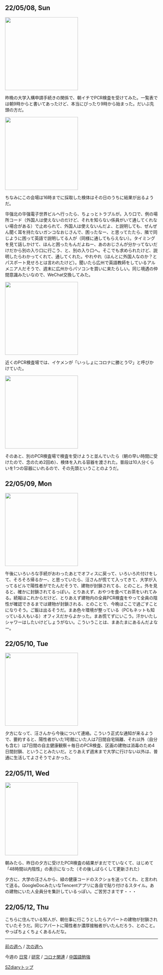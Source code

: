 ## 22/05/08, Sun

<img src="https://github.com/akita11/SZdiary/blob/main/diary/photo/2022-05-08_09.02.05.jpg" width="240px">

昨晩の大学入構申請手続きの関係で、朝イチでPCR検査を受けてみた。一覧表では朝9時からと書いてあったけど、本当にぴったり9時から始まった。だいぶ先頭の方だ。

<img src="https://github.com/akita11/SZdiary/blob/main/diary/photo/2022-05-08_08.59.24.jpg" width="240px">

ちなみにこの会場は16時までに採取した検体はその日のうちに結果が出るようだ。

华强北の华强電子世界ビルへ行ったら、ちょっとトラブルが。入り口で、例の場所コード（外国人は使えないのだけど、それを知らない係員がいて通してくれない場合がある）で止められて、外国人は使えないんだよ、と説明しても、ぜんぜん聞く耳を持たないガンコなおじさんで、困ったなー、と思ってたたら、隣で同じように困って英語で説明してる人が（同様に通してもらえない）。タイミングを見て話しかけて、ほんと困ったもんだよねー、あのおじさんが分かってないだけだから別の入り口に行こう、と、別の入り口へ。そこでも求められたけど、説明したらわかってくれて、通してくれた。やれやれ（ほんとに外国人なのか？とパスポート見せろとは言われたけど）。聞いたら広州で英語教師をしているアルメニア人だそうで、週末に広州からパソコンを買いに来たらしい。同じ境遇の仲間意識みたいなので、WeChat交換してみた。

<img src="https://github.com/akita11/SZdiary/blob/main/diary/photo/2022-05-08_16.11.01.jpg" width="240px">

近くのPCR検査場では、イケメンが「いっしょにコロナに勝とう♡」と呼びかけていた。

<img src="https://github.com/akita11/SZdiary/blob/main/diary/photo/2022-05-08_17.59.06.jpg" width="240px">

そのあと、別のPCR検査場で検査を受けようと並んでいたら（朝の早い時間に受けたので、念のため2回め）、検体を入れる容器を渡された。普段は10人分くらいを1つの容器にいれるので、その先頭ということのようだ。


## 22/05/09, Mon

<img src="https://github.com/akita11/SZdiary/blob/main/diary/photo/2022-05-09_18.05.06.jpg" width="240px">

午後にいろいろな手続がおわったあとでオフィスに戻って、いろいろ片付けをして、そろそろ帰るかー、と思っていたら、汪さんが慌てて入ってきて、大学が入ってるビルで陽性者がでたんだそうで、建物が封鎖されてる、とのこと。外を見ると、確かに封鎖されてるっぽい。とりあえず、おやつを食べてお茶をいれてみる。続報はこれからだけど、とりあえず建物内の全員PCR検査をやって全員の陰性が確認できるまでは建物が封鎖される、とのことで、今晩はここで過ごすことになりそう。ご飯は出るそうだ。まあ色々環境が整っている（PCもネットも知っている人もいる）オフィスだからよかった。まあ慌てずにいこう。汗かいたしシャワーはしたいけどしょうがない。こういうことは、まあたまにあるんだよなー。


## 22/05/10, Tue

<img src="https://github.com/akita11/SZdiary/blob/main/diary/photo/2022-05-10_17.46.00.jpg" width="240px">

夕方になって、汪さんから今後について連絡。こういう正式な通知が来るようで、要約すると、陽性者がいた1号館にいた人は7日間自宅隔離、それ以外（自分も含む）は7日間の自主健康観察＋毎日のPCR検査、区画の建物は消毒のため4日間封鎖、ということみたいだ。とりあえず週末まで大学に行けない以外は、普通に生活してよさそうでよかった。

## 22/05/11, Wed

<img src="https://github.com/akita11/SZdiary/blob/main/diary/photo/2022-05-11_08.00.39.jpg" width="240px">

朝みたら、昨日の夕方に受けたPCR検査の結果がまだでていなくて、はじめて「48時間以内陰性」の表示になった（その後しばらくして更新された）

夕方に、大学の汪さんから、緑の健康コードのスクショを送ってくれ、と言われて送る。GoogleDocみたいなTencentアプリに各自で貼り付けるスタイル。あの建物にいた人全員分を集計しているっぽい。ご苦労さまです・・・


## 22/05/12, Thu

こちらに住んでいる知人が、朝仕事に行こうとしたらアパートの建物が封鎖されていたそうだ。同じアパートに陽性者か濃厚接触者がいたんだろう、とのこと。やっぱちょくちょくあるんだな。


***

[前の週へ](2205-1.md) /
[次の週へ](2205-3.md)

今週の
[日常](../diary/2205-2.md) /
[研究](../research/2205-2.md) /
[コロナ関連](../covid19/2205-2.md) / 
[中国語勉強](../chinese/2205-2.md)

[SZdiaryトップ](../../README.md)
